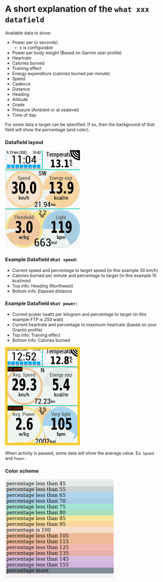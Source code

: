 # A short explanation of the `what xxx datafield`

Available data to show:
 - Power per (x seconds)
   - x is configurable
 - Power per body weight (Based on Garmin user profile)
 - Heartrate
 - Calories burned
 - Training effect
 - Energy expenditure (calories burned per minute)
 - Speed
 - Cadence
 - Distance
 - Heading
 - Altitude
 - Grade
 - Pressure (Ambient or at sealevel)
 - Time of day

For some data a target can be specified. If so, then the background of that field will show the percentage (and color).

### Datafield layout

![Layout](/documents/screenshots/3137.png "Large field layout")

### Example Datafield `What speed`:

- Current speed and percentage to target speed (in this example 30 km/h)
- Calories burned per minute and percentage to target (in this example 15 kcal/min)
- Top info: Heading (Northwest)
- Bottom info: Elapsed distance
 
### Example Datafield `What power`:

- Current power (watt) per kilogram and percentage to target (in this example FTP is 250 watt)
- Current heartrate and percentage to maximum heartrate (based on your Gramin profile)
- Top info: Training effect
- Bottom info: Calories burned

![Layout](/documents/screenshots/9653.png "Activity paused")

When activity is paused, some data will show the average value. Ex. `Speed` and `Power`.

### Color scheme

![Percentage colors](/documents/percentagecolors.png "Color scheme")
